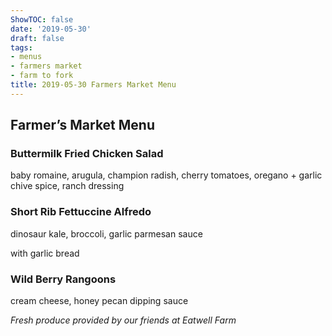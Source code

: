 ```yaml
---
ShowTOC: false
date: '2019-05-30'
draft: false
tags:
- menus
- farmers market
- farm to fork
title: 2019-05-30 Farmers Market Menu
---
```


## Farmer’s Market Menu

### Buttermilk Fried Chicken Salad

baby romaine, arugula, champion radish, cherry tomatoes,
oregano \+ garlic chive spice, ranch dressing

### Short Rib Fettuccine Alfredo

dinosaur kale, broccoli, garlic parmesan sauce

with garlic bread

### Wild Berry Rangoons

cream cheese, honey pecan dipping sauce


*Fresh produce provided by our friends at Eatwell Farm*
